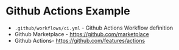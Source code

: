 # Github Actions Example
- `.github/workflows/ci.yml` - Github Actions Workflow definition
- Github Marketplace - https://github.com/marketplace
- Github Actions- https://github.com/features/actions
